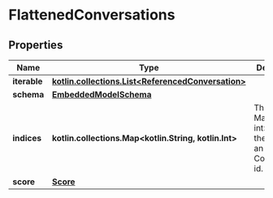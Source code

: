
# FlattenedConversations

## Properties
Name | Type | Description | Notes
------------ | ------------- | ------------- | -------------
**iterable** | [**kotlin.collections.List&lt;ReferencedConversation&gt;**](ReferencedConversation.md) |  | 
**schema** | [**EmbeddedModelSchema**](EmbeddedModelSchema.md) |  |  [optional]
**indices** | **kotlin.collections.Map&lt;kotlin.String, kotlin.Int&gt;** | This is a Map&lt;String, int&gt; where the the key is an Conversation id. |  [optional]
**score** | [**Score**](Score.md) |  |  [optional]




